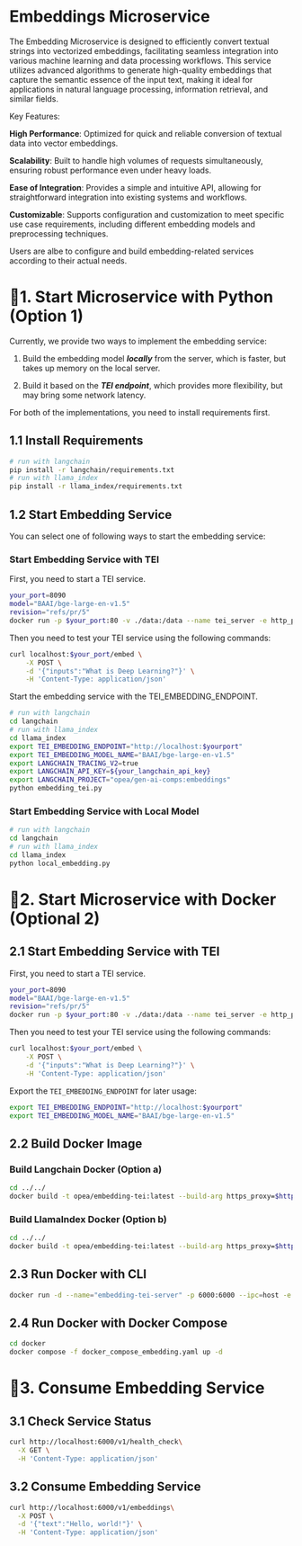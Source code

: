 # Embeddings Microservice

The Embedding Microservice is designed to efficiently convert textual strings into vectorized embeddings, facilitating seamless integration into various machine learning and data processing workflows. This service utilizes advanced algorithms to generate high-quality embeddings that capture the semantic essence of the input text, making it ideal for applications in natural language processing, information retrieval, and similar fields.

Key Features:

**High Performance**: Optimized for quick and reliable conversion of textual data into vector embeddings.

**Scalability**: Built to handle high volumes of requests simultaneously, ensuring robust performance even under heavy loads.

**Ease of Integration**: Provides a simple and intuitive API, allowing for straightforward integration into existing systems and workflows.

**Customizable**: Supports configuration and customization to meet specific use case requirements, including different embedding models and preprocessing techniques.

Users are albe to configure and build embedding-related services according to their actual needs.

# 🚀1. Start Microservice with Python (Option 1)

Currently, we provide two ways to implement the embedding service:

1. Build the embedding model **_locally_** from the server, which is faster, but takes up memory on the local server.

2. Build it based on the **_TEI endpoint_**, which provides more flexibility, but may bring some network latency.

For both of the implementations, you need to install requirements first.

## 1.1 Install Requirements

```bash
# run with langchain
pip install -r langchain/requirements.txt
# run with llama_index
pip install -r llama_index/requirements.txt
```

## 1.2 Start Embedding Service

You can select one of following ways to start the embedding service:

### Start Embedding Service with TEI

First, you need to start a TEI service.

```bash
your_port=8090
model="BAAI/bge-large-en-v1.5"
revision="refs/pr/5"
docker run -p $your_port:80 -v ./data:/data --name tei_server -e http_proxy=$http_proxy -e https_proxy=$https_proxy --pull always ghcr.io/huggingface/text-embeddings-inference:cpu-1.2 --model-id $model --revision $revision
```

Then you need to test your TEI service using the following commands:

```bash
curl localhost:$your_port/embed \
    -X POST \
    -d '{"inputs":"What is Deep Learning?"}' \
    -H 'Content-Type: application/json'
```

Start the embedding service with the TEI_EMBEDDING_ENDPOINT.

```bash
# run with langchain
cd langchain
# run with llama_index
cd llama_index
export TEI_EMBEDDING_ENDPOINT="http://localhost:$yourport"
export TEI_EMBEDDING_MODEL_NAME="BAAI/bge-large-en-v1.5"
export LANGCHAIN_TRACING_V2=true
export LANGCHAIN_API_KEY=${your_langchain_api_key}
export LANGCHAIN_PROJECT="opea/gen-ai-comps:embeddings"
python embedding_tei.py
```

### Start Embedding Service with Local Model

```bash
# run with langchain
cd langchain
# run with llama_index
cd llama_index
python local_embedding.py
```

# 🚀2. Start Microservice with Docker (Optional 2)

## 2.1 Start Embedding Service with TEI

First, you need to start a TEI service.

```bash
your_port=8090
model="BAAI/bge-large-en-v1.5"
revision="refs/pr/5"
docker run -p $your_port:80 -v ./data:/data --name tei_server -e http_proxy=$http_proxy -e https_proxy=$https_proxy --pull always ghcr.io/huggingface/text-embeddings-inference:cpu-1.2 --model-id $model --revision $revision
```

Then you need to test your TEI service using the following commands:

```bash
curl localhost:$your_port/embed \
    -X POST \
    -d '{"inputs":"What is Deep Learning?"}' \
    -H 'Content-Type: application/json'
```

Export the `TEI_EMBEDDING_ENDPOINT` for later usage:

```bash
export TEI_EMBEDDING_ENDPOINT="http://localhost:$yourport"
export TEI_EMBEDDING_MODEL_NAME="BAAI/bge-large-en-v1.5"
```

## 2.2 Build Docker Image

### Build Langchain Docker (Option a)

```bash
cd ../../
docker build -t opea/embedding-tei:latest --build-arg https_proxy=$https_proxy --build-arg http_proxy=$http_proxy -f comps/embeddings/langchain/docker/Dockerfile .
```

### Build LlamaIndex Docker (Option b)

```bash
cd ../../
docker build -t opea/embedding-tei:latest --build-arg https_proxy=$https_proxy --build-arg http_proxy=$http_proxy -f comps/embeddings/llama_index/docker/Dockerfile .
```

## 2.3 Run Docker with CLI

```bash
docker run -d --name="embedding-tei-server" -p 6000:6000 --ipc=host -e http_proxy=$http_proxy -e https_proxy=$https_proxy -e TEI_EMBEDDING_ENDPOINT=$TEI_EMBEDDING_ENDPOINT -e TEI_EMBEDDING_MODEL_NAME=$TEI_EMBEDDING_MODEL_NAME opea/embedding-tei:latest
```

## 2.4 Run Docker with Docker Compose

```bash
cd docker
docker compose -f docker_compose_embedding.yaml up -d
```

# 🚀3. Consume Embedding Service

## 3.1 Check Service Status

```bash
curl http://localhost:6000/v1/health_check\
  -X GET \
  -H 'Content-Type: application/json'
```

## 3.2 Consume Embedding Service

```bash
curl http://localhost:6000/v1/embeddings\
  -X POST \
  -d '{"text":"Hello, world!"}' \
  -H 'Content-Type: application/json'
```
